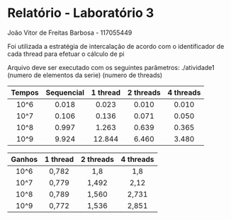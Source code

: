 # Relatório - Laboratório 3

João Vitor de Freitas Barbosa - 117055449


Foi utilizada a estratégia de intercalação de acordo com o identificador de cada thread para efetuar o cálculo de pi


Arquivo deve ser executado com os seguintes parâmetros: ./atividade1 (numero de elementos da serie) (numero de threads)
  
| **Tempos**    | Sequencial    | 1 thread | 2 threads | 4 threads |
| :-----------: |:-------------:| :-----:  | :------:  | :-------: |
| 10^6       |   0.018       |  0.023   |  0.010   |  0.010    |
| 10^7     |   0.106        |  0.136  |  0.071    |  0.050    |
| 10^8     |   0.997      |  1.263  |  0.639    |  0.365   |
| 10^9     |   9.924      |  12.844  |  6.460    |  3.480   |

| **Ganhos**    | 1 thread | 2 threads | 4 threads |
| :-----------: | :-----:  | :------:  | :-------: |
| 10^6      |  0,782 |  1,8   | 1,8    |
| 10^7     |  0,779  |  1,492   |  2,12   |
| 10^8    |  0,789  |  1,560   |  2,731   |
| 10^9    |  0,772  |  1,536   |  2,851   |


